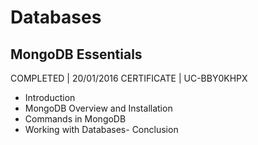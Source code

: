 # Databases

## MongoDB Essentials
COMPLETED | 20/01/2016
CERTIFICATE | UC-BBY0KHPX

- Introduction
- MongoDB Overview and Installation
- Commands in MongoDB
- Working with Databases- Conclusion
